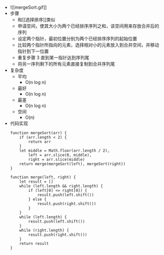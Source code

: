 - ![[mergeSort.gif]]
- 步骤
	- 和[[选择排序]]类似
	- 申请空间，使其大小为两个已经排序序列之和，该空间用来存放合并后的序列
	- 设定两个指针，最初位置分别为两个已经排序序列的起始位置
	- 比较两个指针所指向的元素，选择相对小的元素放入到合并空间，并移动指针到下一位置
	- 重复步骤 3 直到某一指针达到序列尾
	- 将另一序列剩下的所有元素直接复制到合并序列尾
- 复杂度
	- 平均
		- O(n log n)
	- 最好
		- O(n log n)
	- 最差
		- O(n log n)
	- 空间
		- O(n)
- 代码实现
	```JS
	function mergeSort(arr) {
		if (arr.length < 2) {
			return arr
		}
		let middle = Math.floor(arr.length / 2),
			left = arr.slice(0, middle),
			right = arr.slice(middle)
		return merge(mergeSort(left), mergeSort(right))
	}

	function merge(left, right) {
		let result = []
		while (left.length && right.length) {
			if (left[0] <= right[0]) {
				result.push(left.shift())
			} else {
				result.push(right.shift())
			}
		}
		while (left.length) {
			result.push(left.shift())
		}
		while (right.length) {
			result.push(right.shift())
		}
		return result
	}
	```